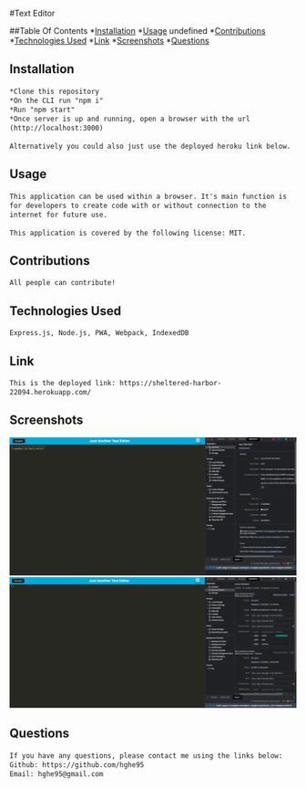 #Text Editor

##Table Of Contents
  *[Installation](#installation)
  *[Usage](#usage) 
  undefined
  *[Contributions](#contributions)
  *[Technologies Used](#technologies-used)
  *[Link](#link)
  *[Screenshots](#screenshots)
  *[Questions](#questions)

## Installation
    *Clone this repository
    *On the CLI run "npm i"
    *Run "npm start"
    *Once server is up and running, open a browser with the url (http://localhost:3000)

    Alternatively you could also just use the deployed heroku link below.

## Usage
    This application can be used within a browser. It's main function is for developers to create code with or without connection to the internet for future use.

    This application is covered by the following license: MIT.

## Contributions
    All people can contribute! 

## Technologies Used
    Express.js, Node.js, PWA, Webpack, IndexedDB

## Link
    This is the deployed link: https://sheltered-harbor-22094.herokuapp.com/

## Screenshots
!["manifest.json"](./images/JATE_manifest.png "manifest.json")
!["service-workers"](./images/Jate_service_workers.png "service-workers")

## Questions
    If you have any questions, please contact me using the links below:
    Github: https://github.com/hghe95
    Email: hghe95@gmail.com